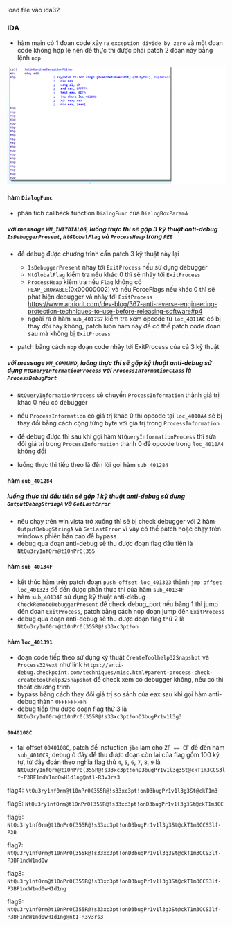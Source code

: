 load file vào ida32
### IDA
- hàm main có 1 đoạn code xảy ra `exception divide by zero` và một đoạn code không hợp lệ nên để thực thi được phải patch 2 đoạn này bằng lệnh `nop`


![](patch1.png)



#### hàm `DialogFunc` 
- phân tích callback function `DialogFunc` của `DialogBoxParamA` 

##### với message `WM_INITDIALOG`, luồng thực thi sẽ gặp 3 kỹ thuật anti-debug `IsDebuggerPresent`, `NtGlobalFlag` và `ProcessHeap` trong `PEB`
- để debug được chương trình cần patch 3 kỹ thuật này lại 
    + `IsDebuggerPresent` nhảy tới `ExitProcess` nếu sử dụng debugger  
    + `NtGlobalFlag` kiểm tra nếu khác 0 thì sẽ nhảy tới `ExitProcess`
    + `ProcessHeap` kiểm tra nếu `Flag` không có `HEAP_GROWABLE`(0x00000002) và nếu ForceFlags nếu khác 0 thì sẽ phát hiện debugger và nhảy tới `ExitProcess`  
        []()https://www.apriorit.com/dev-blog/367-anti-reverse-engineering-protection-techniques-to-use-before-releasing-software#p4
    + ngoài ra ở hàm `sub_401757` kiểm tra xem opcode từ `loc_4011AC` có bị thay đổi hay không, patch luôn hàm này để có thể patch code đoạn sau mà không bị `ExitProcess`

- patch bằng cách `nop` đoạn code nhảy tới ExitProcess của cả 3 kỹ thuật 

##### với message `WM_COMMAND`, luồng thực thi sẽ gặp kỹ thuật anti-debug sử dụng `NtQueryInformationProcess` với `ProcessInformationClass` là `ProcessDebugPort`
- `NtQueryInformationProcess`  sẽ chuyển `ProcessInformation` thành giá trị khác 0 nếu có debugger 
- nếu `ProcessInformation` có giá trị khác 0 thì opcode tại `loc_4010A4` sẽ bị thay đổi bằng cách cộng từng byte với giá trị trong `ProcessInformation`
- để debug được thì sau khi gọi hàm `NtQueryInformationProcess` thì sửa đổi giá trị trong `ProcessInformation` thành 0 để opcode trong `loc_4010A4` không đổi

- luồng thực thi tiếp theo là đến lời gọi hàm `sub_401284`



#### hàm `sub_401284`
##### luồng thực thi đầu tiên sẽ gặp 1 kỹ thuật anti-debug sử dụng `OutputDebugStringA` và `GetLastError`
- nếu chạy trên win vista trở xuống thì sẽ bị check debugger với 2 hàm `OutputDebugStringA` và `GetLastError` vì vậy có thể patch hoặc chạy trên windows phiên bản cao để bypass
- debug qua đoạn anti-debug sẽ thu được đoạn flag đầu tiên là `NtQu3ry1nf0rm@t10nPr0(355`

#### hàm `sub_40134F`
- kết thúc hàm trên patch đoạn `push offset loc_401323` thành `jmp offset loc_401323` để đến được phần thực thi của hàm `sub_40134F`
- hàm `sub_40134F` sử dụng kỹ thuật anti-debug `CheckRemoteDebuggerPresent` để check debug_port nếu bằng 1 thì jump đến đoạn `ExitProcess`, patch bằng cách nop đoạn jump đến `ExitProcess`
- debug qua đoạn anti-debug sẽ thu được đoạn flag thứ 2 là `NtQu3ry1nf0rm@t10nPr0(355R@!s33xc3pt!on`

#### hàm `loc_401391`
- đoạn code tiếp theo sử dụng kỹ thuật `CreateToolhelp32Snapshot` và `Process32Next` như link `https://anti-debug.checkpoint.com/techniques/misc.html#parent-process-check-createtoolhelp32snapshot` để check xem có debugger không, nếu có thì thoát chương trình 
- bypass bằng cách thay đổi giá trị so sánh của eax sau khi gọi hàm anti-debug thành `0FFFFFFFFh`
- debug tiếp thu được đoạn flag thứ 3 là `NtQu3ry1nf0rm@t10nPr0(355R@!s33xc3pt!onD3bugPr1v1l3g3`

#### `0040108C`
- tại offset `0040108C`, patch để instuction `jbe` làm cho `ZF == CF` để đến hàm `sub_4010C9`, debug ở đây để thu được đoạn còn lại của flag gồm 100 ký tự, từ đây đoán theo nghĩa flag thứ `4`, `5`, `6`, `7`, `8`, `9` là `NtQu3ry1nf0rm@t10nPr0(355R@!s33xc3pt!onD3bugPr1v1l3g3St@ckT1m3CCS3lf-P3BF1ndW1nd0wH1d1ng@nt1-R3v3rs3`

flag4: `NtQu3ry1nf0rm@t10nPr0(355R@!s33xc3pt!onD3bugPr1v1l3g3St@ckT1m3`

flag5: `NtQu3ry1nf0rm@t10nPr0(355R@!s33xc3pt!onD3bugPr1v1l3g3St@ckT1m3CC`

flag6: `NtQu3ry1nf0rm@t10nPr0(355R@!s33xc3pt!onD3bugPr1v1l3g3St@ckT1m3CCS3lf-P3B`

flag7: `NtQu3ry1nf0rm@t10nPr0(355R@!s33xc3pt!onD3bugPr1v1l3g3St@ckT1m3CCS3lf-P3BF1ndW1nd0w`

flag8: `NtQu3ry1nf0rm@t10nPr0(355R@!s33xc3pt!onD3bugPr1v1l3g3St@ckT1m3CCS3lf-P3BF1ndW1nd0wH1d1ng`

flag9: `NtQu3ry1nf0rm@t10nPr0(355R@!s33xc3pt!onD3bugPr1v1l3g3St@ckT1m3CCS3lf-P3BF1ndW1nd0wH1d1ng@nt1-R3v3rs3`
